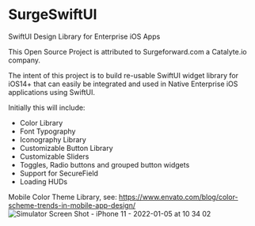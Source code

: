 # SurgeSwiftUI
SwiftUI Design Library for Enterprise iOS Apps

This Open Source Project is attributed to Surgeforward.com a Catalyte.io company.

The intent of this project is to build re-usable SwiftUI widget library for iOS14+ that can easily be integrated and used in
Native Enterprise iOS applications using SwiftUI.

Initially this will include:
* Color Library
* Font Typography
* Iconography Library
* Customizable Button Library
* Customizable Sliders
* Toggles, Radio buttons and grouped button widgets
* Support for SecureField
* Loading HUDs

Mobile Color Theme Library, see: https://www.envato.com/blog/color-scheme-trends-in-mobile-app-design/
![Simulator Screen Shot - iPhone 11 - 2022-01-05 at 10 34 02](https://user-images.githubusercontent.com/96930813/148254101-609e4268-32c4-4bf4-ae0d-18b9e6567d45.png)

